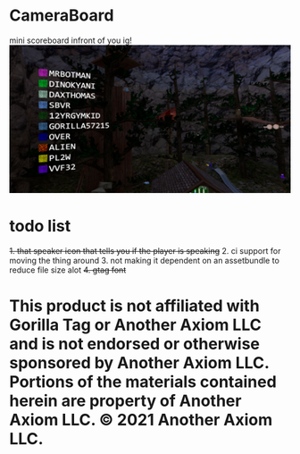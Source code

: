# CameraBoard
mini scoreboard infront of you ig!
![plot](./Github/image.png)

# todo list
~~1. that speaker icon that tells you if the player is speaking~~
2. ci support for moving the thing around
3. not making it dependent on an assetbundle to reduce file size alot
~~4. gtag font~~

# This product is not affiliated with Gorilla Tag or Another Axiom LLC and is not endorsed or otherwise sponsored by Another Axiom LLC. Portions of the materials contained herein are property of Another Axiom LLC. © 2021 Another Axiom LLC.
